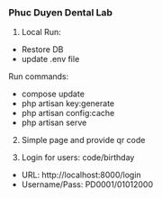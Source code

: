 ### Phuc Duyen Dental Lab

1. Local Run:
- Restore DB
- update .env file

Run commands:
- compose update
- php artisan key:generate
- php artisan config:cache
- php artisan serve

2. Simple page and provide qr code

3. Login for users: code/birthday
- URL: http://localhost:8000/login
- Username/Pass: PD0001/01012000
